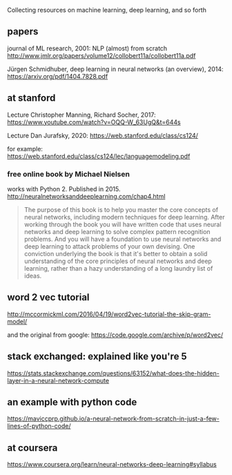 Collecting resources on machine learning, deep learning, and so forth
## papers
journal of ML research, 2001: NLP (almost) from scratch http://www.jmlr.org/papers/volume12/collobert11a/collobert11a.pdf

Jürgen Schmidhuber, deep learning in neural networks (an overview), 2014: https://arxiv.org/pdf/1404.7828.pdf

## at stanford

Lecture Christopher Manning, Richard Socher, 2017: https://www.youtube.com/watch?v=OQQ-W_63UgQ&t=644s

Lecture Dan Jurafsky, 2020: https://web.stanford.edu/class/cs124/

for example: https://web.stanford.edu/class/cs124/lec/languagemodeling.pdf

### free online book by Michael Nielsen

works with Python 2. Published in 2015.
http://neuralnetworksanddeeplearning.com/chap4.html

> The purpose of this book is to help you master the core concepts of neural networks, including modern techniques for deep learning. After working through the book you will have written code that uses neural networks and deep learning to solve complex pattern recognition problems. And you will have a foundation to use neural networks and deep learning to attack problems of your own devising.
> One conviction underlying the book is that it's better to obtain a solid understanding of the core principles of neural networks and deep learning, rather than a hazy understanding of a long laundry list of ideas.

## word 2 vec tutorial

http://mccormickml.com/2016/04/19/word2vec-tutorial-the-skip-gram-model/

and the original from google: https://code.google.com/archive/p/word2vec/

## stack exchanged: explained like you're 5

https://stats.stackexchange.com/questions/63152/what-does-the-hidden-layer-in-a-neural-network-compute

## an example with python code

https://maviccprp.github.io/a-neural-network-from-scratch-in-just-a-few-lines-of-python-code/

## at coursera

https://www.coursera.org/learn/neural-networks-deep-learning#syllabus
